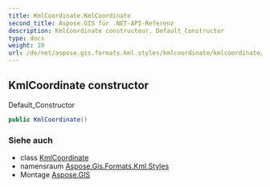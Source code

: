 ```yaml
---
title: KmlCoordinate.KmlCoordinate
second_title: Aspose.GIS für .NET-API-Referenz
description: KmlCoordinate constructeur. Default_Constructor
type: docs
weight: 10
url: /de/net/aspose.gis.formats.kml.styles/kmlcoordinate/kmlcoordinate/
---
```

## KmlCoordinate constructor

Default_Constructor

```csharp
public KmlCoordinate()
```

### Siehe auch

* class [KmlCoordinate](../)
* namensraum [Aspose.Gis.Formats.Kml.Styles](../../kmlcoordinate/)
* Montage [Aspose.GIS](../../../)


